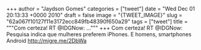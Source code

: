 
+++
author = "Jaydson Gomes"
categories = ["tweet"]
date = "Wed Dec 01 20:13:33 +0000 2010"
draft = false
image = "{TWEET_IMAGE}"
slug = "62a067f10127f11e3172ecc849fb48390f650a29"
tags = ["tweet"]
title = """Com certeza! RT @IDGNow: ..."""
+++
Com certeza! RT @IDGNow: Pesquisa indica que mulheres preferem iPhones. E homens, smartphones Android http://migre.me/2DbWa
